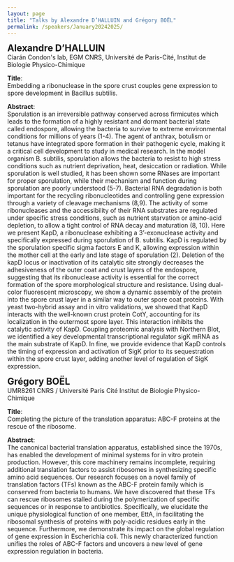 ```yaml
---
layout: page
title: "Talks by Alexandre D’HALLUIN and Grégory BOËL"
permalink: /speakers/January20242025/
---
```

<span style="font-size: 1.5em;"><strong>Alexandre D’HALLUIN</strong></span><br>
Ciarán Condon's lab, EGM CNRS, Université de Paris-Cité, Institut de Biologie Physico-Chimique

**Title**:  
Embedding a ribonuclease in the spore crust couples gene expression to spore development in Bacillus subtilis.

**Abstract**:  
Sporulation is an irreversible pathway conserved across firmicutes which leads to the formation of a highly resistant and dormant bacterial state called endospore, allowing the bacteria to survive to extreme environmental conditions for millions of years (1-4). The agent of anthrax, botulism or tetanus have integrated spore formation in their pathogenic cycle, making it a critical cell development to study in medical research. In the model organism B. subtilis, sporulation allows the bacteria to resist to high stress conditions such as nutrient deprivation, heat, desiccation or radiation. While sporulation is well studied, it has been shown some RNases are important for proper sporulation, while their mechanism and function during sporulation are poorly understood (5-7). Bacterial RNA degradation is both important for the recycling ribonucleotides and controlling gene expression through a variety of cleavage mechanisms (8,9). The activity of some ribonucleases and the accessibility of their RNA substrates are regulated under specific stress conditions, such as nutrient starvation or amino-acid depletion, to allow a tight control of RNA decay and maturation (8, 10). 
Here we present KapD, a ribonuclease exhibiting a 3’-exonuclease activity and specifically expressed during sporulation of B. subtilis. KapD is regulated by the sporulation specific sigma factors E and K, allowing expression within the mother cell at the early and late stage of sporulation (2). Deletion of the kapD locus or inactivation of its catalytic site strongly decreases the adhesiveness of the outer coat and crust layers of the endospore, suggesting that its ribonuclease activity is essential for the correct formation of the spore morphological structure and resistance. Using dual-color fluorescent microscopy, we show a dynamic assembly of the protein into the spore crust layer in a similar way to outer spore coat proteins. With yeast two-hybrid assay and in vitro validations, we showed that KapD interacts with the well-known crust protein CotY, accounting for its localization in the outermost spore layer. This interaction inhibits the catalytic activity of KapD. Coupling proteomic analysis with Northern Blot, we identified a key developmental transcriptional regulator sigK mRNA as the main substrate of KapD. In fine, we provide evidence that KapD controls the timing of expression and activation of SigK prior to its sequestration within the spore crust layer, adding another level of regulation of SigK expression.


<span style="font-size: 1.5em;"><strong>Grégory BOËL</strong></span><br>
UMR8261 CNRS / Université Paris Cité Institut de Biologie Physico-Chimique

**Title**:  
Completing the picture of the translation apparatus: ABC-F proteins at the rescue of the ribosome.

**Abstract**:  
The canonical bacterial translation apparatus, established since the 1970s, has enabled the development of minimal systems for in vitro protein production. However, this core machinery remains incomplete, requiring additional translation factors to assist ribosomes in synthesizing specific amino acid sequences. Our research focuses on a novel family of translation factors (TFs) known as the ABC-F protein family which is conserved from bacteria to humans. We have discovered that these TFs can rescue ribosomes stalled during the polymerization of specific sequences or in response to antibiotics. Specifically, we elucidate the unique physiological function of one member, EttA, in facilitating the ribosomal synthesis of proteins with poly-acidic residues early in the sequence. Furthermore, we demonstrate its impact on the global regulation of gene expression in Escherichia coli. This newly characterized function unifies the roles of ABC-F factors and uncovers a new level of gene expression regulation in bacteria.

